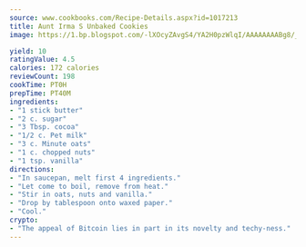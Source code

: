 ```yaml
---
source: www.cookbooks.com/Recipe-Details.aspx?id=1017213
title: Aunt Irma S Unbaked Cookies
image: https://1.bp.blogspot.com/-lXOcyZAvgS4/YA2H0pzWlqI/AAAAAAAABg8/_HX4JI-WmFM0Tz684w_qYjP9vBzksmFNgCLcBGAsYHQ/s219/20.png

yield: 10
ratingValue: 4.5
calories: 172 calories
reviewCount: 198
cookTime: PT0H
prepTime: PT40M
ingredients:
- "1 stick butter"
- "2 c. sugar"
- "3 Tbsp. cocoa"
- "1/2 c. Pet milk"
- "3 c. Minute oats"
- "1 c. chopped nuts"
- "1 tsp. vanilla"
directions:
- "In saucepan, melt first 4 ingredients."
- "Let come to boil, remove from heat."
- "Stir in oats, nuts and vanilla."
- "Drop by tablespoon onto waxed paper."
- "Cool."
crypto:
- "The appeal of Bitcoin lies in part in its novelty and techy-ness."
---
```

